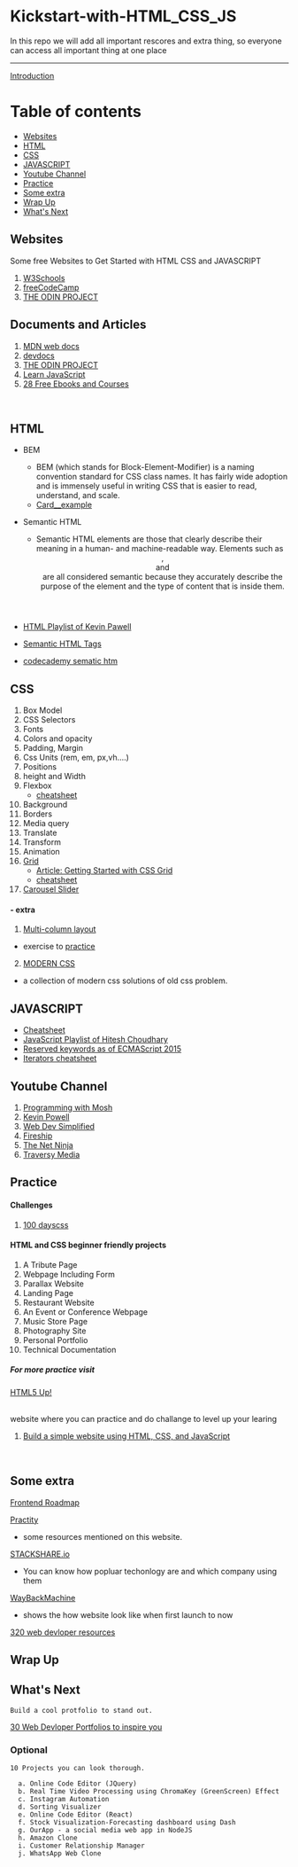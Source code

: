 # Kickstart-with-HTML_CSS_JS
In this repo we will add all important rescores and extra thing, so everyone can access all important thing at one place

<hr>

[Introduction](https://youtu.be/Sxxw3qtb3_g)

Table of contents
=================
* [Websites](#websites)
* [HTML](#html)
* [CSS](#css)
* [JAVASCRIPT](#javascript)
* [Youtube Channel](#youtube_channel)
* [Practice](#practice)
* [Some extra](#some_extra)
* [Wrap Up](#wrap_up)
* [What's Next](#whats_next)

## Websites <a name = "websites"></a>
Some free Websites to Get Started with HTML CSS and JAVASCRIPT
<br>

1. [W3Schools](https://www.w3schools.com/)
2. [freeCodeCamp](https://www.freecodecamp.org/)
3. [THE ODIN PROJECT](https://www.theodinproject.com/)

## Documents and Articles

1. [MDN web docs](https://mdn.dev/)
2. [devdocs](https://devdocs.io)
3. [THE ODIN PROJECT](https://www.theodinproject.com/courses/foundations#html-foundations)
4. [Learn JavaScript](https://www.codecademy.com/courses/introduction-to-javascript/informationals/learn-javascript-welcome)
5. [28 Free Ebooks and Courses](https://enlear.academy/28-ebook-and-course-free-for-web-development-4f01a4d1f4a6)

<br>

## HTML <a name = "html"></a>

* BEM
     - BEM (which stands for Block-Element-Modifier) is a naming convention standard for CSS class names. It has fairly wide adoption and is immensely useful in writing CSS that is easier to read, understand, and scale.
     - [Card__example](https://9elements.com/bem-cheat-sheet/#links)
     
* Semantic HTML
     - Semantic HTML elements are those that clearly describe their meaning in a human- and machine-readable way. Elements such as <header> , <footer> and <article> are all considered semantic because they accurately describe the purpose of the element and the type of content that is inside them.
     
* [HTML Playlist of Kevin Pawell](https://youtube.com/playlist?list=PL4-IK0AVhVjM0xE0K2uZRvsM7LkIhsPT-)
* [Semantic HTML Tags](https://www.youtube.com/watch?v=naha1DIHK4E)
* [codecademy sematic htm](https://www.codecademy.com/courses/learn-html/lessons/semantic-html/exercises/review)

## CSS <a name = "css"></a>
1. Box Model
2. CSS Selectors
3. Fonts
4. Colors and opacity
5. Padding, Margin
6. Css Units (rem, em, px,vh....)
7. Positions
8. height and Width
9. Flexbox
     - [cheatsheet](https://flexbox.malven.co/)
11. Background
12. Borders
13. Media query
14. Translate
15. Transform
16. Animation
17. [Grid](https://www.youtube.com/watch?v=uuOXPWCh-6o)
     - [Article: Getting Started with CSS Grid](https://medium.com/html-all-the-things/getting-started-with-css-grid-c80f6376b04f)
     - [cheatsheet](https://grid.malven.co/)
18. [Carousel Slider](https://youtu.be/ku_97a6Bgkg)

#### - extra
1. [Multi-column layout](https://developer.mozilla.org/en-US/docs/Web/CSS/CSS_Columns)
- exercise to [practice](https://developer.mozilla.org/en-US/docs/Learn/CSS/CSS_layout/Multicol_skills)
2. [MODERN CSS](https://moderncss.dev/)
  - a collection of modern css solutions of old css problem.

## JAVASCRIPT <a name = "javascript"></a>

* [Cheatsheet](https://dev.to/j471n/javascript-cheat-sheet-you-needed-2id)
* [JavaScript Playlist of Hitesh Choudhary](https://www.youtube.com/playlist?list=PLRAV69dS1uWTSu9cVg8jjXW8jndOYYJPP)
* [Reserved keywords as of ECMAScript 2015](https://developer.mozilla.org/en-US/docs/Web/JavaScript/Reference/Lexical_grammar#keywords)
* [Iterators cheatsheet](https://www.codecademy.com/learn/introduction-to-javascript/modules/learn-javascript-iterators/cheatsheet)

## Youtube Channel <a name = "youtube_channel"></a>

1. [Programming with Mosh](https://www.youtube.com/c/programmingwithmosh)
2. [Kevin Powell](https://www.youtube.com/channel/UCJZv4d5rbIKd4QHMPkcABCw)
3. [Web Dev Simplified](https://www.youtube.com/results?search_query=web+simplified)
4. [Fireship](https://www.youtube.com/channel/UCsBjURrPoezykLs9EqgamOA)
5. [The Net Ninja](https://www.youtube.com/c/TheNetNinja)
6. [Traversy Media](https://www.youtube.com/c/TraversyMedia)

## Practice <a name = "practice"></a>

#### Challenges

1. [100 dayscss](https://100dayscss.com/)


#### HTML and CSS beginner friendly projects

1. A Tribute Page
2. Webpage Including Form
3. Parallax Website
4. Landing Page
5. Restaurant Website
6. An Event or Conference Webpage
7. Music Store Page
8. Photography Site
9. Personal Portfolio
10. Technical Documentation

##### For more practice visit
 [HTML5 Up!](https://html5up.net/)
 
<br>
website where you can practice and do challange to level up your learing
<br>

1. [Build a simple website using HTML, CSS, and JavaScript](https://docs.microsoft.com/en-us/learn/modules/build-simple-website/)

<br>

## Some extra <a name = "some_extra"></a>

[Frontend Roadmap](https://github.com/yueming-Chen/developer-roadmap-chinese/blob/master/frontend.md)

[Practity](https://practity.com/481-2/)
- some resources mentioned on this website.

[STACKSHARE.io](https://stackshare.io/feed)
- You can know how popluar techonlogy are and which company using them

[WayBackMachine](https://archive.org/web/)
- shows the how website look like when first launch to now

[320 web devloper resources](https://devdojo.com/rahulism/320-free-resources-for-learning-fullstack-frontend-and-backend)

## Wrap Up <a name = "wrap_up"></a>

## What's Next <a name = "#whats_next"></a>
     
     
    Build a cool protfolio to stand out. 
     
   [30 Web Devloper Portfolios to inspire you](https://hashnode.com/post/30-web-developer-portfolios-to-inspire-you-cknfx6wdg069kxws1bjjv8mhw#ckv1y8m0g0bclp5s18mn5cn6t)
     
   ### Optional<br>
     
    10 Projects you can look thorough.
     
      a. Online Code Editor (JQuery)
      b. Real Time Video Processing using ChromaKey (GreenScreen) Effect
      c. Instagram Automation
      d. Sorting Visualizer
      e. Online Code Editor (React)
      f. Stock Visualization-Forecasting dashboard using Dash
      g. OurApp - a social media web app in NodeJS
      h. Amazon Clone
      i. Customer Relationship Manager
      j. WhatsApp Web Clone
      
    
   
    
  
     
     
    
